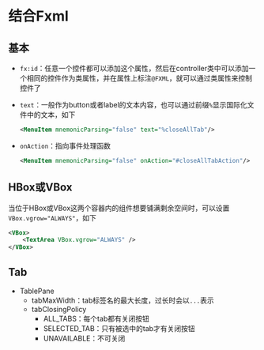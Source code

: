 # 结合Fxml

## 基本

+ `fx:id`：任意一个控件都可以添加这个属性，然后在controller类中可以添加一个相同的控件作为类属性，并在属性上标注`@FXML`，就可以通过类属性来控制控件了

+ `text`：一般作为button或者label的文本内容，也可以通过前缀`%`显示国际化文件中的文本，如下

  ```xml
  <MenuItem mnemonicParsing="false" text="%closeAllTab"/>
  ```

+ `onAction`：指向事件处理函数

  ```xml
  <MenuItem mnemonicParsing="false" onAction="#closeAllTabAction"/>
  ```

  

## HBox或VBox

当位于HBox或VBox这两个容器内的组件想要铺满剩余空间时，可以设置`VBox.vgrow="ALWAYS"`，如下

```xml
<VBox>
    <TextArea VBox.vgrow="ALWAYS" />
</VBox>
```

## Tab

+ TablePane
  + tabMaxWidth：tab标签名的最大长度，过长时会以`...`表示
  + tabClosingPolicy
    + ALL_TABS：每个tab都有关闭按钮
    + SELECTED_TAB：只有被选中的tab才有关闭按钮
    + UNAVAILABLE：不可关闭